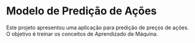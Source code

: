 # Modelo de Predição de Ações

Este projeto apresentou uma aplicação para predição de preços de ações. O objetivo é treinar os conceitos de Aprendizado de Máquina.


 
